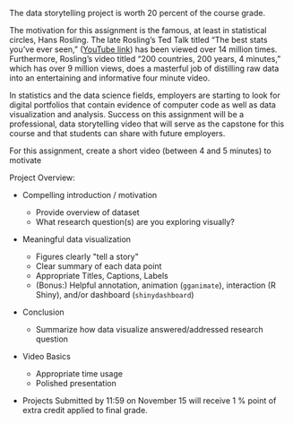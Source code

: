 The data storytelling project is worth 20 percent of the course grade. 

The motivation for this assignment is the famous, at least in statistical circles, Hans Rosling. The late Rosling’s Ted Talk titled “The best stats you’ve ever seen,” ([YouTube link](https://www.ted.com/talks/hans_rosling_the_best_stats_you_ve_ever_seen)) has been viewed over 14 million times. Furthermore, Rosling’s video titled “200 countries, 200 years, 4 minutes,” which has over 9 million views, does a masterful job of distilling raw data into an entertaining and informative four minute video. 

In statistics and the data science fields, employers are starting to look for digital portfolios that contain evidence of computer code as well as data visualization and analysis. Success on this assignment will be a professional, data storytelling video that will serve as the capstone for this course and that students can share with future employers. 

For this assignment, create a short video (between 4 and 5 minutes) to motivate 

Project Overview:
  - Compelling introduction / motivation
    - Provide overview of dataset
    - What research question(s) are you exploring visually?
  - Meaningful data visualization
    - Figures clearly "tell a story"
    - Clear summary of each data point
    - Appropriate Titles, Captions, Labels
    - (Bonus:) Helpful annotation, animation (`gganimate`), interaction (R Shiny), and/or dashboard (`shinydashboard`)
  - Conclusion
    - Summarize how data visualize answered/addressed research question
  - Video Basics
    - Appropriate time usage
    - Polished presentation
 
- Projects Submitted by 11:59 on November 15 will receive 1 % point of extra credit applied to final grade.
